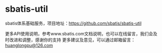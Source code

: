 # sbatis-util
sbatis体系基础服务，项目地址：https://github.com/sbatis/sbatis-util

更多API使用说明，参考www.sbatis.com文档说明，也可以在线留言，我们会及时改进和调整，感谢你的支持
更多建议及意见，可以通过邮箱留言：huanglongpu@126.com
